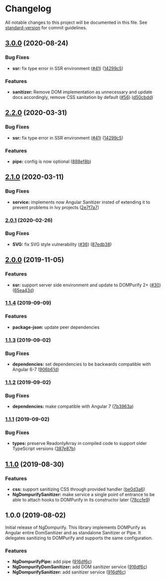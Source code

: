 # Changelog

All notable changes to this project will be documented in this file. See
[standard-version](https://github.com/conventional-changelog/standard-version) for commit guidelines.

## [3.0.0](https://github.com/TinkoffCreditSystems/ng-dompurify/compare/v2.1.0...v3.0.0) (2020-08-24)

### Bug Fixes

- **ssr:** fix type error in SSR environment ([#41](https://github.com/TinkoffCreditSystems/ng-dompurify/issues/41))
  ([14299c5](https://github.com/TinkoffCreditSystems/ng-dompurify/commit/14299c5))

### Features

- **sanitizer:** Remove DOM implementation as unnecessary and update docs accordingly, remove CSS sanitation by default
  ([#56](https://github.com/TinkoffCreditSystems/ng-dompurify/issues/56))
  ([d50cbdd](https://github.com/TinkoffCreditSystems/ng-dompurify/commit/d50cbdd))

## [2.2.0](https://github.com/TinkoffCreditSystems/ng-dompurify/compare/v2.1.0...v2.2.0) (2020-03-31)

### Bug Fixes

- **ssr:** fix type error in SSR environment ([#41](https://github.com/TinkoffCreditSystems/ng-dompurify/issues/41))
  ([14299c5](https://github.com/TinkoffCreditSystems/ng-dompurify/commit/14299c5))

### Features

- **pipe:** config is now optional ([888ef8b](https://github.com/TinkoffCreditSystems/ng-dompurify/commit/888ef8b))

## [2.1.0](https://github.com/TinkoffCreditSystems/ng-dompurify/compare/v2.0.1...v2.1.0) (2020-03-11)

### Bug Fixes

- **service:** implements now Angular Sanitizer insted of extending it to prevent problems in Ivy projects
  ([2e7f7a7](https://github.com/TinkoffCreditSystems/ng-dompurify/commit/2e7f7a7))

### [2.0.1](https://github.com/TinkoffCreditSystems/ng-dompurify/compare/v2.0.0...v2.0.1) (2020-02-26)

### Bug Fixes

- **SVG:** fix SVG style vulnerability ([#36](https://github.com/TinkoffCreditSystems/ng-dompurify/issues/36))
  ([87edb38](https://github.com/TinkoffCreditSystems/ng-dompurify/commit/87edb38))

## [2.0.0](https://github.com/TinkoffCreditSystems/ng-dompurify/compare/v1.1.1...v2.0.0) (2019-11-05)

### Features

- **ssr:** support server side environment and update to DOMPurify 2+
  ([#30](https://github.com/TinkoffCreditSystems/ng-dompurify/issues/30))
  ([65ea43d](https://github.com/TinkoffCreditSystems/ng-dompurify/commit/65ea43d))

### [1.1.4](https://github.com/TinkoffCreditSystems/ng-dompurify/compare/v1.1.1...v1.1.4) (2019-09-09)

### Features

- **package-json:** update peer dependencies

### [1.1.3](https://github.com/TinkoffCreditSystems/ng-dompurify/compare/v1.1.1...v1.1.3) (2019-09-02)

### Bug Fixes

- **dependencies:** set dependencies to be backwards compatible with Angular 6-7
  ([906b61d](https://github.com/TinkoffCreditSystems/ng-dompurify/commit/906b61d))

### [1.1.2](https://github.com/TinkoffCreditSystems/ng-dompurify/compare/v1.1.1...v1.1.2) (2019-09-02)

### Bug Fixes

- **dependencies:** make compatible with Angular 7
  ([7b3963a](https://github.com/TinkoffCreditSystems/ng-dompurify/commit/7b3963a))

### [1.1.1](https://github.com/TinkoffCreditSystems/ng-dompurify/compare/v1.1.0...v1.1.1) (2019-09-02)

### Bug Fixes

- **types:** preserve ReadonlyArray in compiled code to support older TypeScript versions
  ([387e87b](https://github.com/TinkoffCreditSystems/ng-dompurify/commit/387e87b))

## [1.1.0](https://github.com/TinkoffCreditSystems/ng-dompurify/compare/v1.0.0...v1.1.0) (2019-08-30)

### Features

- **css:** support sanitizing CSS through provided handler
  ([be0d3a6](https://github.com/TinkoffCreditSystems/ng-dompurify/commit/be0d3a6))
- **NgDompurifySanitizer:** make service a single point of entrance to be able to attach hooks to DOMPurify in its
  constructor later ([78ccfe9](https://github.com/TinkoffCreditSystems/ng-dompurify/commit/78ccfe9))

## 1.0.0 (2019-08-02)

Initial release of NgDompurify. This library implements DOMPurify as Angular entire DomSanitizer and as standalone
Sanitizer or Pipe. It delegates sanitizing to DOMPurify and supports the same configuration.

### Features

- **NgDompurifyPipe:** add pipe ([916df6c](https://github.com/TinkoffCreditSystems/ng-dompurify/commit/916df6c))
- **NgDompurifyDomSanitizer:** add DOM sanitizer service
  ([916df6c](https://github.com/TinkoffCreditSystems/ng-dompurify/commit/916df6c))
- **NgDompurifySanitizer:** add sanitizer service
  ([916df6c](https://github.com/TinkoffCreditSystems/ng-dompurify/commit/916df6c))
